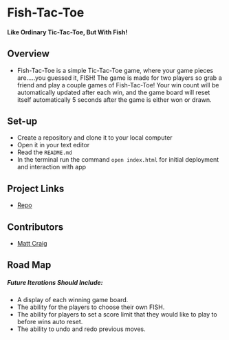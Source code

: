# Fish-Tac-Toe

#### Like Ordinary Tic-Tac-Toe, But With Fish!


## Overview

* Fish-Tac-Toe is a simple Tic-Tac-Toe game, where your game pieces are.....you guessed it, FISH!
 The game is made for two players so grab a friend and play a couple games of Fish-Tac-Toe!
 Your win count will be automatically updated after each win, and the game board will reset itself
 automatically 5 seconds after the game is either won or drawn.

## Set-up

* Create a repository and clone it to your local computer
* Open it in your text editor
* Read the `README.md`
* In the terminal run the command `open index.html` for initial deployment and interaction with app

## Project Links

* [Repo](https://github.com/mcraig2342/Fish-tac-toe)

## Contributors

* [Matt Craig](https://github.com/mcraig2342)


## Road Map

##### Future Iterations Should Include:

* A display of each winning game board.
* The ability for the players to choose their own FISH.
* The ability for players to set a score limit that they would like to play to before wins auto reset.
* The ability to undo and redo previous moves.
